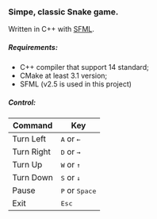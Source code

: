 ### Simpe, classic Snake game.
Written in C++ with [SFML](https://sfml-dev.org).

##### Requirements:
* C++ compiler that support 14 standard;
* CMake at least 3.1 version;
* SFML (v2.5 is used in this project)

##### Control:
Command | Key
------- | ---
Turn Left | <kbd>A</kbd> or <kbd>&leftarrow;</kbd>
Turn Right | <kbd>D</kbd> or <kbd>&rightarrow;</kbd>
Turn Up | <kbd>W</kbd> or <kbd>&uparrow;</kbd>
Turn Down | <kbd>S</kbd> or <kbd>&downarrow;</kbd>
Pause | <kbd>P</kbd> or <kbd>Space</kbd>
Exit | <kbd>Esc</kbd>

